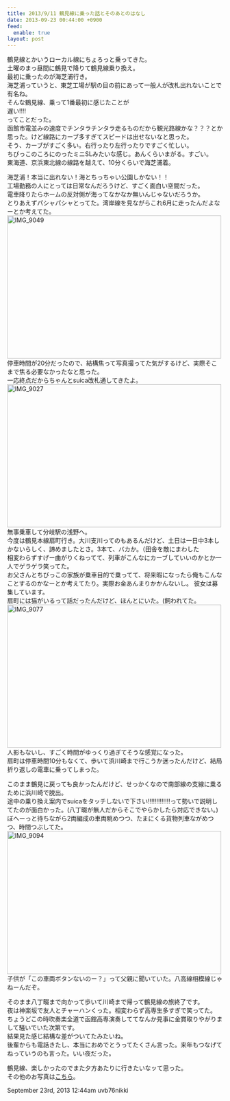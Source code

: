 ```yaml
---
title: 2013/9/11 鶴見線に乗った話とそのあとのはなし
date: 2013-09-23 00:44:00 +0900
feed:
  enable: true
layout: post
---
```

<p>      鶴見線とかいうローカル線にちょろっと乗ってきた。<br>      土曜のまっ昼間に鶴見で降りて鶴見線乗り換え。<br>      最初に乗ったのが海芝浦行き。<br>      海芝浦っていうと、東芝工場が駅の目の前にあって一般人が改札出れないことで有名ね。<br>      そんな鶴見線、乗って1番最初に感じたことが<br>      遅い!!!!<br>      ってことだった。<br>      函館市電並みの速度でチンタラチンタラ走るものだから観光路線かな？？？とか思った。けど線路にカーブ多すぎてスピードは出せないなと思った。<br>      そう、カーブがすごく多い。右行ったり左行ったりですごく忙しい。<br>      ちびっこのころにのったミニSLみたいな感じ。あんくらいまがる。すごい。<br>      東海道、京浜東北線の線路を越えて、10分くらいで海芝浦着。    </p>    <p>      海芝浦！本当に出れない！海とちっちゃい公園しかない！！<br>      工場勤務の人にとっては日常なんだろうけど、すごく面白い空間だった。<br>      電車降りたらホームの反対側が海ってなかなか無いんじゃないだろうか。<br>      とりあえずパシャパシャとってた。湾岸線を見ながらこれ6月に走ったんだよなーとか考えてた。<br><a href="http://www.flickr.com/photos/56290428@N06/9710406664/" title="IMG_9049 by ikaruga iura, on Flickr" target="_blank"><img src="http://farm8.staticflickr.com/7296/9710406664_a5caae5338.jpg" width="500" height="333" alt="IMG_9049"></a>      停車時間が20分だったので、結構焦って写真撮ってた気がするけど、実際そこまで焦る必要なかったなと思った。<br>      一応終点だからちゃんとsuica改札通してきたよ。<br><a href="http://www.flickr.com/photos/56290428@N06/9707136015/" title="IMG_9027 by ikaruga iura, on Flickr" target="_blank"><img src="http://farm3.staticflickr.com/2868/9707136015_1f64dba3f3.jpg" width="500" height="333" alt="IMG_9027"></a>      無事乗車して分岐駅の浅野へ。<br>      今度は鶴見本線扇町行き。大川支川ってのもあるんだけど、土日は一日中3本しかないらしく、諦めましたとさ。3本て、バカか。（田舎を敵にまわした<br>      相変わらずすげー曲がりくねってて、列車がこんなにカーブしていいのかとか一人でゲラゲラ笑ってた。<br>      お父さんとちびっこの家族が乗車目的で乗ってて、将来暇になったら俺もこんなことするのかなーとか考えてたり。実際お金あんまりかかんないし。      彼女は募集しています。<br>      扇町には猫がいるって話だったんだけど、ほんとにいた。(飼われてた。<br><a href="http://www.flickr.com/photos/56290428@N06/9707263929/" title="IMG_9077 by ikaruga iura, on Flickr" target="_blank"><img src="http://farm4.staticflickr.com/3819/9707263929_925c8a91ae.jpg" width="500" height="333" alt="IMG_9077"></a>      人影もないし、すごく時間がゆっくり過ぎてそうな感覚になった。<br>      扇町は停車時間10分もなくて、歩いて浜川崎まで行こうか迷ったんだけど、結局折り返しの電車に乗ってしまった。    </p>    <p>      このまま鶴見に戻っても良かったんだけど、せっかくなので南部線の支線に乗るために浜川崎で脱出。<br>      途中の乗り換え案内でsuicaをタッチしないで下さい!!!!!!!!!!!!!って勢いで説明してたのが面白かった。(八丁畷が無人だからそこでやらかしたら対応できない。)<br>      ぼへーっと待ちながら2両編成の車両眺めつつ、たまにくる貨物列車ながめつつ、時間つぶしてた。<br><a href="http://www.flickr.com/photos/56290428@N06/9710346004/" title="IMG_9094 by ikaruga iura, on Flickr" target="_blank"><img src="http://farm8.staticflickr.com/7337/9710346004_8029135a87.jpg" width="500" height="333" alt="IMG_9094"></a>      子供が「この車両ボタンないのー？」って父親に聞いていた。八高線相模線じゃねーんだぞ。　　    </p>    <p>      そのまま八丁畷まで向かって歩いて川崎まで帰って鶴見線の旅終了です。<br>      夜は神楽坂で友人とチャーハンくった。相変わらず高専生多すぎで笑ってた。<br>      ちょうどこの時吹奏楽全道で函館高専演奏しててなんか見事に金賞取りやがりまして騒いでいた次第です。<br>      結果見た感じ結構な差がついてたみたいね。<br>      後輩からも電話きたし、本当におめでとうってたくさん言った。来年もつなげてねっていうのも言った。いい夜だった。    </p>    <p>      鶴見線、楽しかったのでまた夕方あたりに行きたいなッて思った。<br>      その他のお写真は<a href="http://www.flickr.com/photos/56290428@N06/sets/72157635446809075/" target="_blank">こちら</a>。    </p>    <div id="footer">      <span id="timestamp"> September 23rd, 2013 12:44am </span>      <span class="tag">uvb76nikki</span>    </div>
